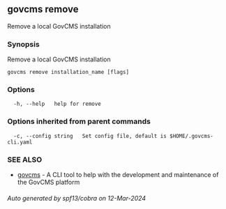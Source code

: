 ## govcms remove

Remove a local GovCMS installation

### Synopsis

Remove a local GovCMS installation

```
govcms remove installation_name [flags]
```

### Options

```
  -h, --help   help for remove
```

### Options inherited from parent commands

```
  -c, --config string   Set config file, default is $HOME/.govcms-cli.yaml
```

### SEE ALSO

* [govcms](govcms.md)	 - A CLI tool to help with the development and maintenance of the GovCMS platform

###### Auto generated by spf13/cobra on 12-Mar-2024
